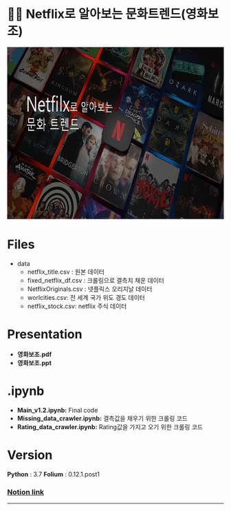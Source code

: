 # 👩‍💻 Netflix로 알아보는 문화트렌드(영화보조)

<img src = './image/netflix.png' width ="600" height = "400">

# Files 
- data
  - netflix_title.csv : 원본 데이터
  - fixed_netflix_df.csv : 크롤링으로 결측치 채운 데이터 
  - NetflixOriginals.csv : 넷플릭스 오리지날 데이터 
  - worlcities.csv: 전 세계 국가 위도 경도 데이터
  - netflix_stock.csv: netflix 주식 데이터

# Presentation
- __영화보조.pdf__
- __영화보조.ppt__

# .ipynb
- __Main_v1.2.ipynb:__ Final code
- __Missing_data_crawler.ipynb:__ 결측값을 채우기 위한 크롤링 코드
- __Rating_data_crawler.ipynb:__ Rating값을 가지고 오기 위한 크롤링 코드



# Version
__Python__ : 3.7
__Folium__ :  0.12.1.post1

### [Notion link](https://plucky-sugar-0a5.notion.site/Datathon-9-936289990e38465b9baa064cae6b6fba)

___



